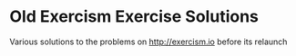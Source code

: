# Old Exercism Exercise Solutions

Various solutions to the problems on http://exercism.io before its relaunch
